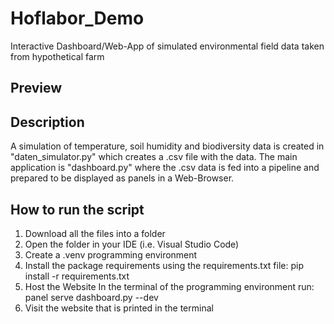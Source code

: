 # Hoflabor_Demo
Interactive Dashboard/Web-App of simulated environmental field data taken from hypothetical farm

## Preview

## Description
A simulation of temperature, soil humidity and biodiversity data is created in "daten_simulator.py" which creates a .csv file with the data.
The main application is "dashboard.py" where the .csv data is fed into a pipeline and prepared to be displayed as panels in a Web-Browser. 

## How to run the script
1. Download all the files into a folder
2. Open the folder in your IDE (i.e. Visual Studio Code)
3. Create a .venv programming environment
4. Install the package requirements using the requirements.txt file:
pip install -r requirements.txt  
5. Host the Website 
   In the terminal of the programming environment run: panel serve dashboard.py --dev
6. Visit the website that is printed in the terminal 
   
